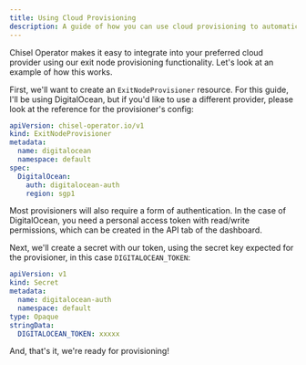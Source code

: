 ```yaml
---
title: Using Cloud Provisioning
description: A guide of how you can use cloud provisioning to automatically setup exit nodes.
---
```


Chisel Operator makes it easy to integrate into your preferred cloud provider using our exit node provisioning functionality.
Let's look at an example of how this works.

First, we'll want to create an `ExitNodeProvisioner` resource.
For this guide, I'll be using DigitalOcean, but if you'd like to use a different provider, please look at the reference for the provisioner's config:

```yaml
apiVersion: chisel-operator.io/v1
kind: ExitNodeProvisioner
metadata:
  name: digitalocean
  namespace: default
spec:
  DigitalOcean:
    auth: digitalocean-auth
    region: sgp1
```

Most provisioners will also require a form of authentication.
In the case of DigitalOcean, you need a personal access token with read/write permissions, which can be created in the API tab of the dashboard.

Next, we'll create a secret with our token, using the secret key expected for the provisioner, in this case `DIGITALOCEAN_TOKEN`:

```yaml
apiVersion: v1
kind: Secret
metadata:
  name: digitalocean-auth
  namespace: default
type: Opaque
stringData:
  DIGITALOCEAN_TOKEN: xxxxx
```

And, that's it, we're ready for provisioning!
